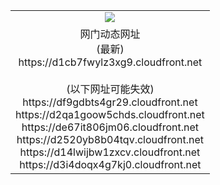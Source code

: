 ﻿<table>
  <tr></tr>
  <tr><td colspan=2 align=center><img src="https://d1cb7fwylz3xg9.cloudfront.net/Up/oGate.jpg" /></td></tr>
  <tr><td colspan=2 align=center>网门动态网址<br/>(最新)
<br>https://d1cb7fwylz3xg9.cloudfront.net
<br/><br/>(以下网址可能失效)
<br>https://df9gdbts4gr29.cloudfront.net
<br>https://d2qa1goow5chds.cloudfront.net
<br>https://de67it806jm06.cloudfront.net
<br>https://d2520yb8b04tqv.cloudfront.net
<br>https://d14lwijbw1zxcv.cloudfront.net
<br>https://d3i4doqx4g7kj0.cloudfront.net
    </td>
  </tr>
</table>
